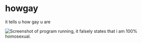 # howgay
it tells u how gay u are

![Screenshot of program running, it falsely states that i am 100% homosexual.](https://i.ibb.co/dL1YNnk/image.png)
